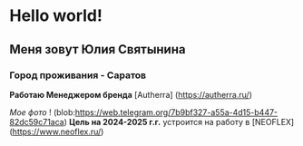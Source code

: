 # Hello world!
## Меня зовут Юлия Святынина
### Город проживания - Саратов

**Работаю Менеджером бренда** [Autherra] (https://autherra.ru/)

*Мое фото* ! (blob:https://web.telegram.org/7b9bf327-a55a-4d15-b447-82dc59c71aca) 
**Цель на 2024-2025 г.г.** устроится на работу в [NEOFLEX] (https://www.neoflex.ru/)
